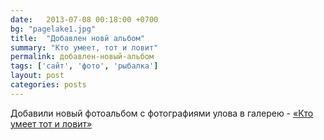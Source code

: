 ```yaml
---
date:   2013-07-08 00:18:00 +0700
bg: "pagelake1.jpg"
title:  "Добавлен новй альбом"
summary: "Кто умеет, тот и ловит"  
permalink: добавлен-новый-альбом
tags: ['сайт', 'фото', 'рыбалка']
layout: post
categories: posts
---
```


Добавили новый фотоальбом с фотографиями улова в галерею - [«Кто умеет тот и ловит»](https://rybalkatut.by/gallery/%D0%BA%D1%82%D0%BE-%D1%83%D0%BC%D0%B5%D0%B5%D1%82-%D1%82%D0%BE%D1%82-%D0%B8-%D0%BB%D0%BE%D0%B2%D0%B8%D1%82/)
